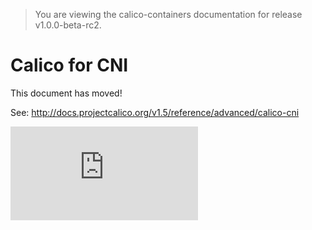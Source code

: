 > You are viewing the calico-containers documentation for release v1.0.0-beta-rc2.

# Calico for CNI 

This document has moved!

See: http://docs.projectcalico.org/v1.5/reference/advanced/calico-cni

[![Analytics](https://calico-ga-beacon.appspot.com/UA-52125893-3/calico-containers/docs/cni/README.md?pixel)](https://github.com/igrigorik/ga-beacon)
